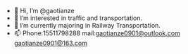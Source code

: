 - 👋 Hi, I’m @gaotianze
- 👀 I’m interested in traffic and transportation.
- 🌱 I’m currently majoring in Railway Transportation.
- 📫 Phone:15511798288
     mail:gaotianze0901@outlook.com
          gaotianze0901@163.com
